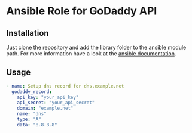 # Ansible Role for GoDaddy API

## Installation

Just clone the repository and add the library folder to the ansible module path.
For more information have a look at the [ansible documentation](https://docs.ansible.com/ansible/latest/dev_guide/developing_locally.html#adding-a-module-locally).

## Usage

```yaml
- name: Setup dns record for dns.example.net
  godaddy_record:
    api_key: "your_api_key"
    api_secret: "your_api_secret"
    domain: "example.net"
    name: "dns"
    type: "A"
    data: "8.8.8.8"
```
